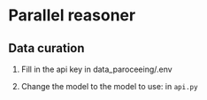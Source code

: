 # Parallel reasoner
## Data curation


1. Fill in the api key in data_paroceeing/.env

2. Change the model to the model to use: in `api.py` 



